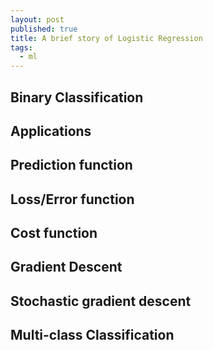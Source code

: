 ```yaml
---
layout: post
published: true
title: A brief story of Logistic Regression
tags:
  - ml
---
```

## Binary Classification

## Applications
## Prediction function
## Loss/Error function
## Cost function
## Gradient Descent
## Stochastic gradient descent


## Multi-class Classification

